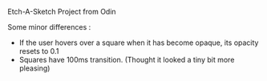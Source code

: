 Etch-A-Sketch Project from Odin

Some minor differences :
 - If the user hovers over a square when it has become opaque, its opacity
   resets to 0.1
 - Squares have 100ms transition. (Thought it looked a tiny bit more pleasing)  
